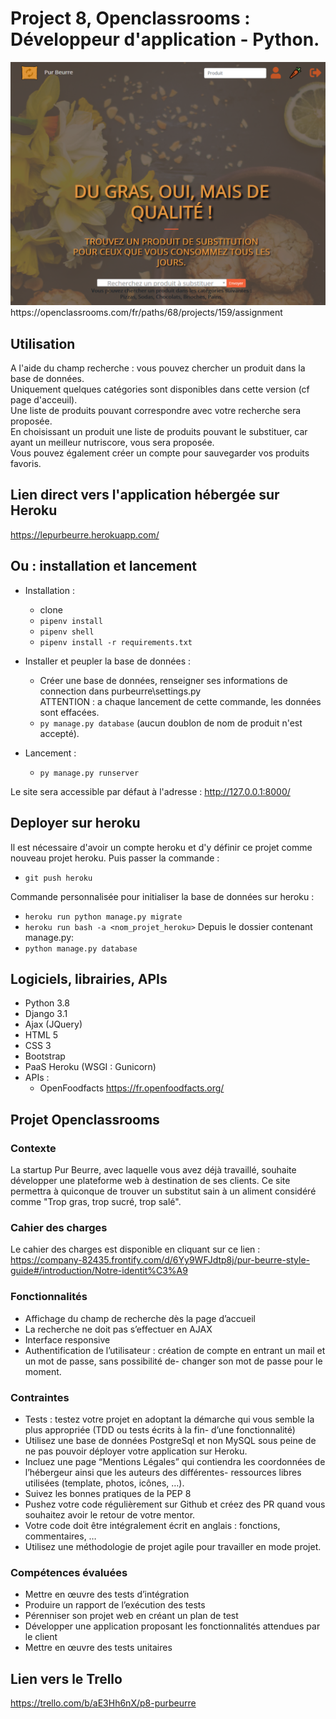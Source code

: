 # Project 8, Openclassrooms : Développeur d'application - Python.
<div style="text-align: center">
    <img src="docs/readmeimg.png" style="text-align: center"><br>
</div>
https://openclassrooms.com/fr/paths/68/projects/159/assignment

## Utilisation
A l'aide du champ recherche : vous pouvez chercher un produit dans la base de données.  
Uniquement quelques catégories sont disponibles dans cette version (cf page d'acceuil).  
Une liste de produits pouvant correspondre avec votre recherche sera proposée.  
En choisissant un produit une liste de produits pouvant le substituer, car ayant un meilleur nutriscore, vous sera proposée.  
Vous pouvez également créer un compte pour sauvegarder vos produits favoris.  

## Lien direct vers l'application hébergée sur Heroku
https://lepurbeurre.herokuapp.com/

## Ou : installation et lancement
- Installation :
    * clone
    * `pipenv install`
    * `pipenv shell`
    * `pipenv install -r requirements.txt`

- Installer et peupler la base de données :
    * Créer une base de données, renseigner ses informations de connection dans purbeurre\settings.py  
    ATTENTION : a chaque lancement de cette commande, les données sont effacées.
    * `py manage.py database` (aucun doublon de nom de produit n'est accepté).

- Lancement :
    * `py manage.py runserver`

Le site sera accessible par défaut à l'adresse : 
http://127.0.0.1:8000/

## Deployer sur heroku
Il est nécessaire d'avoir un compte heroku et d'y définir ce projet comme nouveau projet heroku.
Puis passer la commande :
- `git push heroku`

Commande personnalisée pour initialiser la base de données sur heroku :

- `heroku run python manage.py migrate`
- `heroku run bash -a <nom_projet_heroku>`
Depuis le dossier contenant manage.py:
- `python manage.py database`

## Logiciels, librairies, APIs
- Python 3.8
- Django 3.1
- Ajax (JQuery)
- HTML 5
- CSS 3
- Bootstrap
- PaaS Heroku (WSGI : Gunicorn)
- APIs :
    * OpenFoodfacts
    https://fr.openfoodfacts.org/

## Projet Openclassrooms

### Contexte
La startup Pur Beurre, avec laquelle vous avez déjà travaillé, souhaite développer une plateforme web à destination de ses clients. Ce site permettra à quiconque de trouver un substitut sain à un aliment considéré comme "Trop gras, trop sucré, trop salé".

### Cahier des charges
Le cahier des charges est disponible en cliquant sur ce lien : 
https://company-82435.frontify.com/d/6Yy9WFJdtp8j/pur-beurre-style-guide#/introduction/Notre-identit%C3%A9

### Fonctionnalités
- Affichage du champ de recherche dès la page d’accueil
- La recherche ne doit pas s’effectuer en AJAX
- Interface responsive
- Authentification de l’utilisateur : création de compte en entrant un mail et un mot de passe, sans possibilité de- changer son mot de passe pour le moment.

### Contraintes
- Tests : testez votre projet en adoptant la démarche qui vous semble la plus appropriée (TDD ou tests écrits à la fin- d’une fonctionnalité)
- Utilisez une base de données PostgreSql et non MySQL sous peine de ne pas pouvoir déployer votre application sur Heroku.
- Incluez une page “Mentions Légales” qui contiendra les coordonnées de l’hébergeur ainsi que les auteurs des différentes- ressources libres utilisées (template, photos, icônes, …).
- Suivez les bonnes pratiques de la PEP 8
- Pushez votre code régulièrement sur Github et créez des PR quand vous souhaitez avoir le retour de votre mentor.
- Votre code doit être intégralement écrit en anglais : fonctions, commentaires, …
- Utilisez une méthodologie de projet agile pour travailler en mode projet.
 
### Compétences évaluées
- Mettre en œuvre des tests d’intégration
- Produire un rapport de l’exécution des tests
- Pérenniser son projet web en créant un plan de test
- Développer une application proposant les fonctionnalités attendues par le client
- Mettre en œuvre des tests unitaires

## Lien vers le Trello
https://trello.com/b/aE3Hh6nX/p8-purbeurre